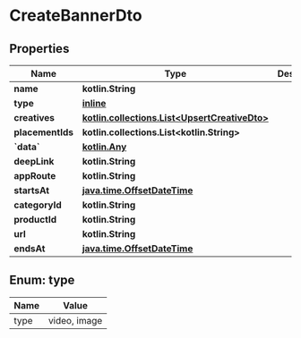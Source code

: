 
# CreateBannerDto

## Properties
Name | Type | Description | Notes
------------ | ------------- | ------------- | -------------
**name** | **kotlin.String** |  | 
**type** | [**inline**](#Type) |  | 
**creatives** | [**kotlin.collections.List&lt;UpsertCreativeDto&gt;**](UpsertCreativeDto.md) |  | 
**placementIds** | **kotlin.collections.List&lt;kotlin.String&gt;** |  | 
**&#x60;data&#x60;** | [**kotlin.Any**](.md) |  | 
**deepLink** | **kotlin.String** |  | 
**appRoute** | **kotlin.String** |  | 
**startsAt** | [**java.time.OffsetDateTime**](java.time.OffsetDateTime.md) |  | 
**categoryId** | **kotlin.String** |  | 
**productId** | **kotlin.String** |  | 
**url** | **kotlin.String** |  |  [optional]
**endsAt** | [**java.time.OffsetDateTime**](java.time.OffsetDateTime.md) |  |  [optional]


<a id="Type"></a>
## Enum: type
Name | Value
---- | -----
type | video, image



